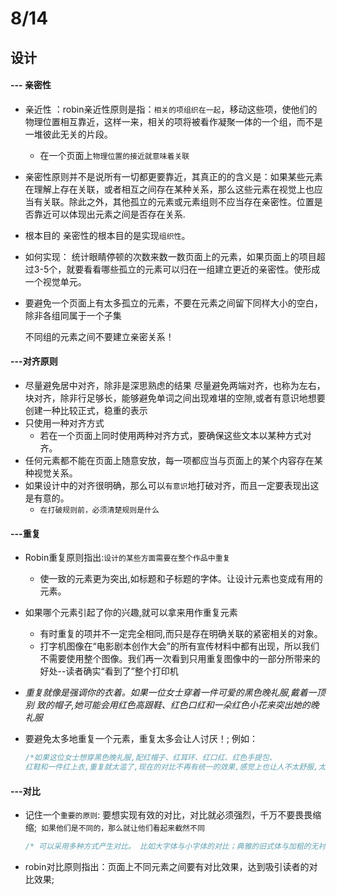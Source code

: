 # 8/14

## 设计

#### --- 亲密性

- 亲近性 ：robin亲近性原则是指：`相关的项组织在一起`，移动这些项，使他们的物理位置相互靠近，这样一来，相关的项将被看作凝聚一体的一个组，而不是一堆彼此无关的片段。

  - 在一个页面上`物理位置的接近就意味着关联` 

- 亲密性原则并不是说所有一切都更要靠近，其真正的的含义是：如果某些元素在理解上存在关联，或者相互之间存在某种关系，那么这些元素在视觉上也应当有关联。除此之外，其他孤立的元素或元素组则不应当存在亲密性。位置是否靠近可以体现出元素之间是否存在关系.

- 根本目的
  亲密性的根本目的是实现`组织性`。

- 如何实现：
  统计眼睛停顿的次数来数一数页面上的元素，如果页面上的项目超过3-5个，就要看看哪些孤立的元素可以归在一组建立更近的亲密性。使形成一个视觉单元。

- 要避免一个页面上有太多孤立的元素，不要在元素之间留下同样大小的空白，除非各组同属于一个子集

  不同组的元素之间不要建立亲密关系！ 

#### ---对齐原则

- 尽量避免居中对齐，除非是深思熟虑的结果
  尽量避免两端对齐，也称为左右，块对齐，除非行足够长，能够避免单词之间出现难堪的空隙,或者有意识地想要创建一种比较正式，稳重的表示
- 只使用一种对齐方式
  - 若在一个页面上同时使用两种对齐方式，要确保这些文本以某种方式对齐。
- 任何元素都不能在页面上随意安放，每一项都应当与页面上的某个内容存在某种视觉关系。
- 如果设计中的对齐很明确，那么可以`有意识`地打破对齐，而且一定要表现出这是有意的。
  - `在打破规则前，必须清楚规则是什么`

#### ---重复

- Robin重复原则指出:`设计的某些方面需要在整个作品中重复`

  - 使一致的元素更为突出,如标题和子标题的字体。让设计元素也变成有用的元素。
  
- 如果哪个元素引起了你的兴趣,就可以拿来用作重复元素

  - 有时重复的项并不一定完全相同,而只是存在明确关联的紧密相关的对象。
  - 打字机图像在“电影剧本创作大会”的所有宣传材料中都有出现，所以我们不需要使用整个图像。我们再一次看到只用重复图像中的一部分所带来的好处--读者确实“看到了”整个打印机

- *重复就像是强调你的衣着。如果一位女士穿着一件可爱的黑色晚礼服,戴着一顶别
  致的帽子,她可能会用红色高跟鞋、红色口红和一朵红色小花来突出她的晚礼服*

- 要避免太多地重复一个元素，重复太多会让人讨厌！;
  例如：

  ```js
  /*如果这位女士想穿黑色晚礼服,配红帽子、红耳环、红口红、红色手提包、
  红鞋和一件红上衣,重复就太滥了,现在的对比不再有统一的效果,感觉上也让人不太舒服,太多的重复将混淆重点。*/
  ```

#### ---对比

- 记住一个`重要的原则`: 要想实现有效的对比，对比就必须强烈，千万不要畏畏缩缩;` 如果他们是不同的，那么就让他们看起来截然不同`

  ```php
  /* 可以采用多种方式产生对比。 比如大字体与小字体的对比；典雅的旧式体与加粗的无衬线的对比，细线与粗线的对比，冷色与暖色的对比，平滑材质与粗糙材质的对比；水平元素(如很长的一行的文本) 与垂直元素(又高又窄的以一列文本) 间隔很宽的文本行与紧凑在一起的文本行形成对比；小图片和大图片的对比，等等*/
  ```

- robin对比原则指出：页面上不同元素之间要有对比效果，达到吸引读者的对比效果;

